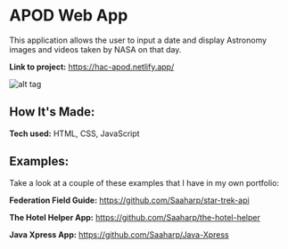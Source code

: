 # APOD Web App
This application allows the user to input a date and display Astronomy images and videos taken by NASA on that day.

**Link to project:** https://hac-apod.netlify.app/

![alt tag](https://user-images.githubusercontent.com/102547132/206800326-a407bca0-3b22-4482-bc58-864038ecfaa8.jpg)


## How It's Made:

**Tech used:** HTML, CSS, JavaScript


## Examples:
Take a look at a couple of these examples that I have in my own portfolio:

**Federation Field Guide:** https://github.com/Saaharp/star-trek-api

**The Hotel Helper App:** https://github.com/Saaharp/the-hotel-helper

**Java Xpress App:** https://github.com/Saaharp/Java-Xpress
